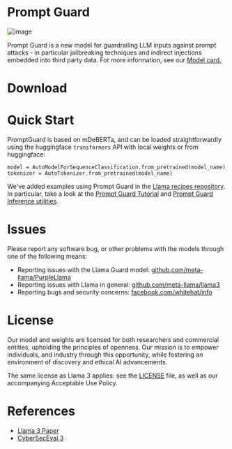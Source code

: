 # Prompt Guard

![image](../../static/img/prompt_guard_visual.png)

Prompt Guard is a new model for guardrailing LLM inputs against prompt attacks -
in particular jailbreaking techniques and indirect injections embedded into
third party data. For more information, see our [Model card.](./model_card.md)

# Download

# Quick Start

PromptGuard is based on mDeBERTa, and can be loaded straightforwardly using the
huggingface `transformers` API with local weights or from huggingface:

```
model = AutoModelForSequenceClassification.from_pretrained(model_name)
tokenizer = AutoTokenizer.from_pretrained(model_name)
```

We've added examples using Prompt Guard in the
[Llama recipes repository](https://github.com/facebookresearch/llama-recipes).
In particular, take a look at the
[Prompt Guard Tutorial](https://github.com/meta-llama/llama-recipes/blob/main/recipes/responsible_ai/prompt_guard/Prompt%20Guard%20Tutorial.ipynb)
and
[Prompt Guard Inference utilities](https://github.com/meta-llama/llama-recipes/blob/main/recipes/responsible_ai/prompt_guard/inference.py).

# Issues

Please report any software bug, or other problems with the models through one of
the following means:

- Reporting issues with the Llama Guard model:
  [github.com/meta-llama/PurpleLlama](https://github.com/meta-llama/PurpleLlama)
- Reporting issues with Llama in general:
  [github.com/meta-llama/llama3](https://github.com/meta-llama/llama3)
- Reporting bugs and security concerns:
  [facebook.com/whitehat/info](https://facebook.com/whitehat/info)

# License

Our model and weights are licensed for both researchers and commercial entities,
upholding the principles of openness. Our mission is to empower individuals, and
industry through this opportunity, while fostering an environment of discovery
and ethical AI advancements.

The same license as Llama 3 applies: see the [LICENSE](../LICENSE.md) file, as
well as our accompanying Acceptable Use Policy.

# References

- [Llama 3 Paper](https://ai.meta.com/research/publications/the-llama-3-herd-of-models/)
- [CyberSecEval 3](https://ai.meta.com/research/publications/cyberseceval-3-advancing-the-evaluation-of-cybersecurity-risks-and-capabilities-in-large-language-models/)
